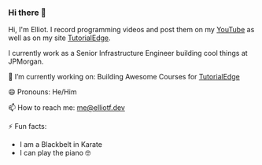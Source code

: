 ### Hi there 👋

Hi, I'm Elliot. I record programming videos and post them on my [YouTube](https://youtube.com/tutorialedge) as well as on my site [TutorialEdge](https://tutorialedge.net). 

I currently work as a Senior Infrastructure Engineer building cool things at JPMorgan.

🔭 I’m currently working on: Building Awesome Courses for [TutorialEdge](https://tutorialedge.net)

😄 Pronouns: He/Him

📫 How to reach me: me@elliotf.dev

⚡ Fun facts:
  * I am a Blackbelt in Karate
  * I can play the piano :nerd_face:
